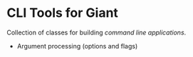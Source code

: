 CLI Tools for Giant
===================

Collection of classes for building *command line applications*.

- Argument processing (options and flags)
